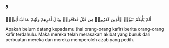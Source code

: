 ##### 5

<span class="ayah">أَلَمْ يَأْتِكُمْ نَبَؤُا۟ ٱلَّذِينَ كَفَرُوا۟ مِن قَبْلُ فَذَاقُوا۟ وَبَالَ أَمْرِهِمْ وَلَهُمْ عَذَابٌ أَلِيمٌۭ</span>

<span class="ayah_translation">Apakah belum datang kepadamu (hai orang-orang kafir) berita orang-orang kafir terdahulu. Maka mereka telah merasakan akibat yang buruk dari perbuatan mereka dan mereka memperoleh azab yang pedih.</span>
